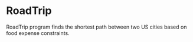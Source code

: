 # RoadTrip
RoadTrip program finds the shortest path between two US cities based on food expense constraints.
